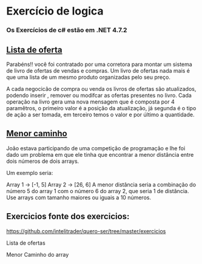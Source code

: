 # Exercício de logica 
### Os Exercícios de c# estão em .NET 4.7.2
## <a href="https://github.com/AdamantiumRabbit/exerc-cio-de-logica1/blob/main/Lista%20de%20ofertas">Lista de oferta</a>
Parabéns!! você foi contratado por uma corretora para montar um sistema de livro de ofertas de vendas e compras.
Um livro de ofertas nada mais é que uma lista de um mesmo produto organizadas pelo seu preço.

A cada negocicão de compra ou venda os livros de ofertas são atualizados, podendo inserir , remover ou modifcar as ofertas presentes no livro. Cada operação na livro gera uma nova mensagem que é composta por 4 paramêtros, o primeiro valor é a posição da atualização, já segunda é o tipo de ação a ser tomada, em terceiro temos o valor e por último a quantidade.

## <a href="https://github.com/AdamantiumRabbit/Exercicios-de-logica/blob/main/Menor_caminho.cs">Menor caminho</a>
João estava participando de uma competição de programação e lhe foi dado um problema em que ele tinha que encontrar a menor distância entre dois números de dois arrays.

Um exemplo seria:

Array 1 -> [-1, 5]
Array 2 -> [26, 6]
A menor distância seria a combinação do número 5 do array 1 com o número 6 do array 2, que seria 1 de distância.
Use arrays com tamanho maiores ou iguais a 10 números.

## Exercicios fonte dos exercicios:
https://github.com/intelitrader/quero-ser/tree/master/exercicios
  
Lista de ofertas  

Menor Caminho do array
